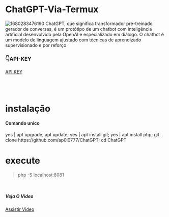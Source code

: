 # ChatGPT-Via-Termux
![1680283476190](https://user-images.githubusercontent.com/105818448/229189738-bd1d9d49-778b-48c2-9c48-0bd071f73669.png)
ChatGPT, que significa transformador pré-treinado gerador de conversas, é um protótipo de um chatbot com inteligência artificial desenvolvido pela OpenAI e especializado em diálogo. O chatbot é um modelo de linguagem ajustado com técnicas de aprendizado supervisionado e por reforço
<br>
<h3> &#128071;API-KEY </h3>
<a href="https://platform.openai.com/account/api-keys"> API KEY </a> 
<br>


<br>
<br>
<br>
<h1>instalação</h1>
<h4>Comando unico</h4>
yes | apt upgrade; apt update; yes | apt install git; yes | apt install php;  git clone https://github.com/ap0l0777/ChatGPT; cd ChatGPT



<br>



# execute

> php -S localhost:8081
<br>

<h5> Veja O Video</h5>

<a href="https://www.youtube.com/@ap0l0777/+%20?sub_confirmation=1"> Assistir Video</a>
